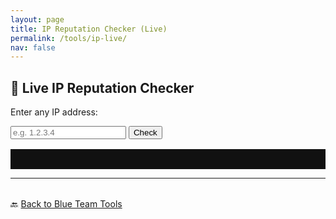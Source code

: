 ```yaml
---
layout: page
title: IP Reputation Checker (Live)
permalink: /tools/ip-live/
nav: false
---
```


## 🧠 Live IP Reputation Checker

Enter any IP address:

<input type="text" id="ipInput" placeholder="e.g. 1.2.3.4" />
<button onclick="checkIP()">Check</button>

<pre id="ipResult" style="margin-top: 1rem; background: #111; color: #0f0; padding: 1rem;"></pre>

<script>
  async function checkIP() {
    const ip = document.getElementById("ipInput").value.trim();
    const resultBox = document.getElementById("ipResult");
    resultBox.textContent = "🔍 Checking AbuseIPDB...";

    try {
      const res = await fetch(`https://YOUR_PROXY_DOMAIN/.netlify/functions/abuseipdb-proxy?ip=${ip}`);
      if (!res.ok) throw new Error("Lookup failed");

      const json = await res.json();
      const d = json.data;

      resultBox.textContent = `
✅ IP: ${d.ipAddress}
🌍 Country: ${d.countryCode}
🏷️ ISP: ${d.isp}
🛡️ Abuse Score: ${d.abuseConfidenceScore}
🕒 Last Reported: ${d.lastReportedAt}
🔗 https://www.abuseipdb.com/check/${ip}
      `.trim();
    } catch (err) {
      resultBox.textContent = "❌ Error looking up IP or invalid response.";
    }
  }
</script>

---

<p style="margin-top: 2rem;">
  🔙 <a href="/blue-team/">Back to Blue Team Tools</a>
</p>
